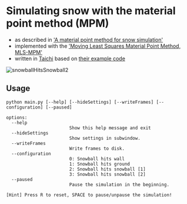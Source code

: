 # Simulating snow with the material point method (MPM)
- as described in ['A material point method for snow simulation'](https://dl.acm.org/doi/pdf/10.1145/2461912.2461948)
- implemented with the ['Moving Least Squares Material Point Method, MLS-MPM'](https://dl.acm.org/doi/pdf/10.1145/3197517.3201293)
- written in [Taichi](https://docs.taichi-lang.org/) based on [their example code](https://github.com/taichi-dev/taichi/tree/master/python/taichi/examples)

![snowballHitsSnowball2](https://github.com/3n3l/Taichi_MPMSnowSimulation/assets/103253630/a3e70218-6251-48ce-ada6-531b5e5ed331)

## Usage

```
python main.py [--help] [--hideSettings] [--writeFrames] [--configuration] [--paused]

options:
  --help
                        Show this help message and exit
  --hideSettings
                        Show settings in subwindow.
  --writeFrames
                        Write frames to disk.
  --configuration
                        0: Snowball hits wall
                        1: Snowball hits ground
                        2: Snowball hits snowball [1]
                        3: Snowball hits snowball [2]
  --paused
                        Pause the simulation in the beginning.

[Hint] Press R to reset, SPACE to pause/unpause the simulation!
```
